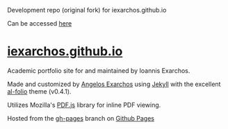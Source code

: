 Development repo (original fork) for iexarchos.github.io

Can be accessed [here](https://aexarch.github.io/al-folio-iexarchos/)

# [iexarchos.github.io](https://iexarchos.github.io)

Academic portfolio site for and maintained by Ioannis Exarchos.

Made and customized by [Angelos Exarchos](https://github.com/aexarch) using [Jekyll](https://jekyllrb.com/) with the excellent [al-folio](https://github.com/alshedivat/al-folio) theme (v0.4.1).

Utilizes Mozilla's [PDF.js](https://github.com/mozilla/pdf.js) library for inline PDF viewing.

Hosted from the [gh-pages](https://github.com/iexarchos/iexarchos.github.io/tree/gh-pages/) branch on [Github Pages](https://pages.github.com)

